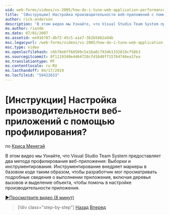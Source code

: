 ```yaml
---
uid: web-forms/videos/vs-2005/how-do-i-tune-web-application-performance-with-profiling
title: '[Инструкции] Настройка производительности веб-приложений с помощью профилирования? | Документы Майкрософт'
author: rick-anderson
description: 'В этом видео мы Узнайте, что Visual Studio Team System предоставляет два метода профилирования веб-приложения: Выборки и инструментирования. Инструментирование inje...'
ms.author: riande
ms.date: 07/01/2007
ms.assetid: ee916787-dbf2-45c5-a1e7-3b2b5862a94b
msc.legacyurl: /web-forms/videos/vs-2005/how-do-i-tune-web-application-performance-with-profiling
msc.type: video
ms.openlocfilehash: c6b78e6ff68509c5e16a0c7934b1332810cf58b3
ms.sourcegitcommit: 0f1119340e4464720cfd16d0ff15764746ea1fea
ms.translationtype: MT
ms.contentlocale: ru-RU
ms.lasthandoff: 04/17/2019
ms.locfileid: "59422633"
---
```

# <a name="how-do-i-tune-web-application-performance-with-profiling"></a>[Инструкции] Настройка производительности веб-приложений с помощью профилирования?

по [Криса Менегэй](https://twitter.com/CMenegay)

В этом видео мы Узнайте, что Visual Studio Team System предоставляет два метода профилирования веб-приложения: Выборки и инструментирования. Инструментирование внедряет маркеры в базовом коде таким образом, чтобы разработчик мог просматривать подробные сведения о выполнении приложения, включая деревья вызовов и выделение объекта, чтобы помочь в настройке производительности приложения.

[&#9654;Просмотрите видео (8 минут)](https://channel9.msdn.com/Blogs/ASP-NET-Site-Videos/how-do-i-tune-web-application-performance-with-profiling)

> [!div class="step-by-step"]
> [Назад](how-do-i-load-test-a-web-application.md)
> [Вперед](how-do-i-set-up-distributed-load-testing-for-high-volume-tests.md)
